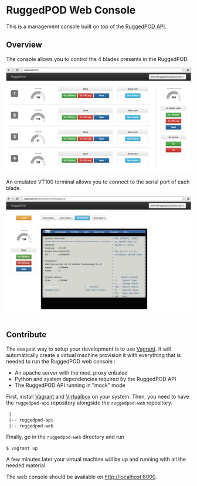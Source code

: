 # RuggedPOD Web Console

This is a management console built on top of the [RuggedPOD API](https://github.com/RuggedPOD/ruggedpod-api).

## Overview

The console allows you to control the 4 blades presents in the RuggedPOD.

[![RuggedPOD Web Console](doc/screenshot.png)](doc/screenshot.png)

An emulated VT100 terminal allows you to connect to the serial port of each
blade.

[![RuggedPOD Web Serial terminal](doc/screenshot-serial-console.png)](doc/screenshot-serial-console.png)

## Contribute

The easyest way to setup your development is to use [Vagrant](https://www.vagrantup.com/). It will automatically create a virtual machine provision it with everything that is needed to run the
RuggedPOD web console :

* An apache server with the mod_proxy enbaled
* Python and system dependencies required by the RuggedPOD API
* The RuggedPOD API running in "mock" mode

First, install [Vagrant](https://www.vagrantup.com/downloads.html) and
[Virtualbox](https://www.virtualbox.org/wiki/Downloads) on your system. Then, you need to have
the `ruggedpod-api` repository alongside the `ruggedpod-web` repository.

```
 |
 |-- ruggedpod-api
 |-- ruggedpod-web
```

Finally, go in the `ruggedpod-web` directory and run

```
$ vagrant up
```

A few minutes later your virtual machine will be up and running with all the needed material.

The web console should be available on [http://localhost:8000](http://localhost:8000).
